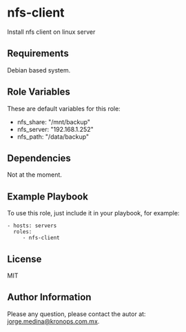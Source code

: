 nfs-client
================

Install nfs client on linux server

Requirements
------------

Debian based system.

Role Variables
--------------

These are default variables for this role:

* nfs_share: "/mnt/backup"
* nfs_server: "192.168.1.252"
* nfs_path: "/data/backup"

Dependencies
------------

Not at the moment.

Example Playbook
----------------

To use this role, just include it in your playbook, for example:

    - hosts: servers
      roles:
         - nfs-client

License
-------

MIT

Author Information
------------------

Please any question, please contact the autor at: jorge.medina@kronops.com.mx.
